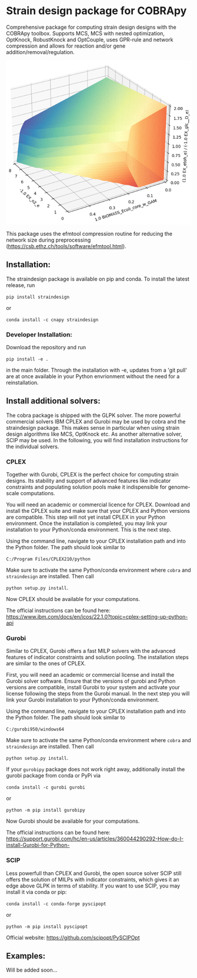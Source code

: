 # Strain design package for COBRApy
Comprehensive package for computing strain design designs with the COBRApy toolbox. Supports MCS, MCS with nested optimization, OptKnock, RobustKnock and OptCouple, uses GPR-rule and network compression and allows for reaction and/or gene addition/removal/regulation.

![Plot screenshot](docs/plot.png)

This package uses the efmtool compression routine for reducing the network size during preprocessing (https://csb.ethz.ch/tools/software/efmtool.html).

## Installation:

The straindesign package is available on pip and conda. To install the latest release, run

```pip install straindesign```

or

```conda install -c cnapy straindesign```

### Developer Installation:
Download the repository and run

`pip install -e .`

in the main folder. Through the installation with -e, updates from a 'git pull' are at once available in your Python envrionment without the need for a reinstallation.

## Install additional solvers:
The cobra package is shipped with the GLPK solver. The more powerful commercial solvers IBM CPLEX and Gurobi may be used by cobra and the straindesign package. This makes sense in particular when using strain design algorithms like MCS, OptKnock etc. As another alternative solver, SCIP may be used. In the following, you will find installation instructions for the individual solvers.

### CPLEX
Together with Gurobi, CPLEX is the perfect choice for computing strain designs. Its stability and support of advanced features like indicator constraints and populating solution pools make it indispensible for genome-scale computations.

You will need an academic or commercial licence for CPLEX. Download and install the CPLEX suite and make sure that your CPLEX and Python versions are compatible. This step will not yet install CPLEX in your Python environment. Once the installation is completed, you may link your installation to your Python/conda environment. This is the next step.

Using the command line, navigate to your CPLEX installation path and into the Python folder. The path should look similar to 

`C:/Program Files/CPLEX210/python`

Make sure to activate the same Python/conda environment where `cobra` and `straindesign` are installed. Then call 

`python setup.py install`. 

Now CPLEX should be available for your computations.

The official instructions can be found here: https://www.ibm.com/docs/en/icos/22.1.0?topic=cplex-setting-up-python-api

### Gurobi
Similar to CPLEX, Gurobi offers a fast MILP solvers with the advanced features of indicator constraints and solution pooling. The installation steps are similar to the ones of CPLEX.

First, you will need an academic or commercial license and install the Gurobi solver software. Ensure that the versions of gurobi and Python versions are compatible, install Gurobi to your system and activate your license following the steps from the Gurobi manual. In the next step you will link your Gurobi installation to your Python/conda environment.

Using the command line, navigate to your CPLEX installation path and into the Python folder. The path should look similar to 

`C:/gurobi950/windows64`

Make sure to activate the same Python/conda environment where `cobra` and `straindesign` are installed. Then call 

`python setup.py install`.

If your `gurobipy` package does not work right away, additionally install the gurobi package from conda or PyPi via

`conda install -c gurobi gurobi`

or

`python -m pip install gurobipy`

Now Gurobi should be available for your computations.

The official instructions can be found here: https://support.gurobi.com/hc/en-us/articles/360044290292-How-do-I-install-Gurobi-for-Python-

### SCIP
Less powerfull than CPLEX and Gurobi, the open source solver SCIP still offers the solution of MILPs with indicator constraints, which gives it an edge above GLPK in terms of stability. If you want to use SCIP, you may install it via conda or pip:

`conda install -c conda-forge pyscipopt`

or

`python -m pip install pyscipopt`

Official website: https://github.com/scipopt/PySCIPOpt

## Examples:

Will be added soon...

